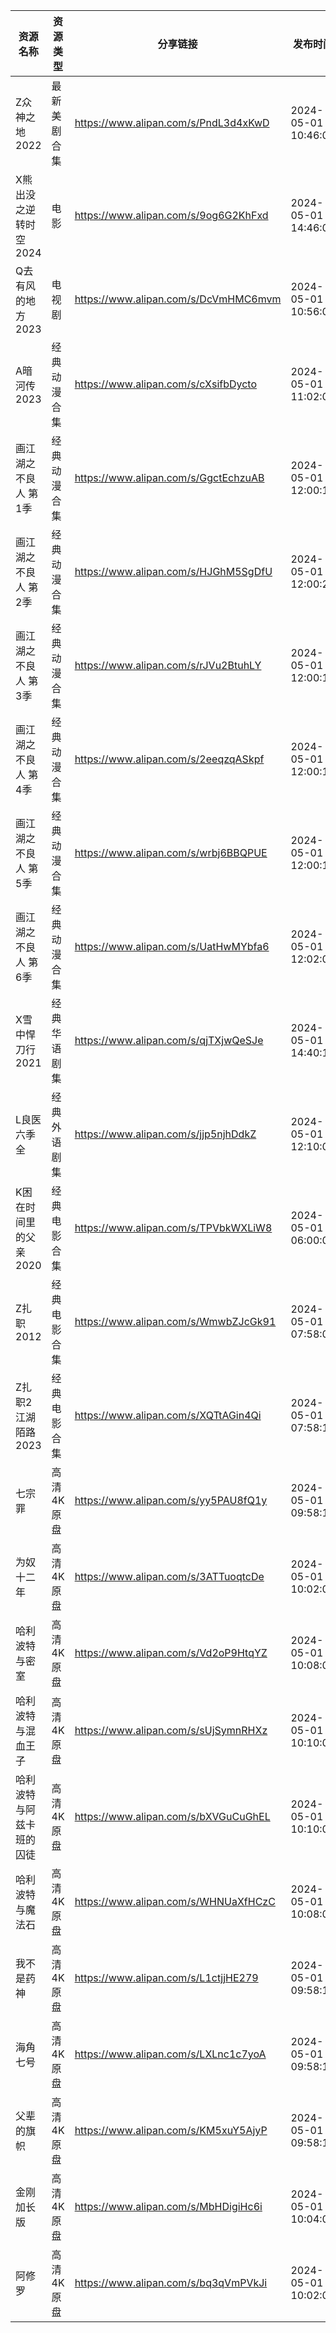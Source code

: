 | 资源名称          | 资源类型   | 分享链接                                 | 发布时间                |
| ------------- | ------ | ------------------------------------ | ------------------- |
| Z众神之地2022     | 最新美剧合集 | https://www.alipan.com/s/PndL3d4xKwD | 2024-05-01 10:46:07 |
| X熊出没之逆转时空2024 | 电影     | https://www.alipan.com/s/9og6G2KhFxd | 2024-05-01 14:46:08 |
| Q去有风的地方2023   | 电视剧    | https://www.alipan.com/s/DcVmHMC6mvm | 2024-05-01 10:56:09 |
| A暗河传2023      | 经典动漫合集 | https://www.alipan.com/s/cXsifbDycto | 2024-05-01 11:02:07 |
| 画江湖之不良人 第1季   | 经典动漫合集 | https://www.alipan.com/s/GgctEchzuAB | 2024-05-01 12:00:18 |
| 画江湖之不良人 第2季   | 经典动漫合集 | https://www.alipan.com/s/HJGhM5SgDfU | 2024-05-01 12:00:20 |
| 画江湖之不良人 第3季   | 经典动漫合集 | https://www.alipan.com/s/rJVu2BtuhLY | 2024-05-01 12:00:13 |
| 画江湖之不良人 第4季   | 经典动漫合集 | https://www.alipan.com/s/2eeqzqASkpf | 2024-05-01 12:00:16 |
| 画江湖之不良人 第5季   | 经典动漫合集 | https://www.alipan.com/s/wrbj6BBQPUE | 2024-05-01 12:00:17 |
| 画江湖之不良人 第6季   | 经典动漫合集 | https://www.alipan.com/s/UatHwMYbfa6 | 2024-05-01 12:02:09 |
| X雪中悍刀行2021    | 经典华语剧集 | https://www.alipan.com/s/qjTXjwQeSJe | 2024-05-01 14:40:14 |
| L良医六季全        | 经典外语剧集 | https://www.alipan.com/s/jjp5njhDdkZ | 2024-05-01 12:10:07 |
| K困在时间里的父亲2020 | 经典电影合集 | https://www.alipan.com/s/TPVbkWXLiW8 | 2024-05-01 06:00:08 |
| Z扎职2012       | 经典电影合集 | https://www.alipan.com/s/WmwbZJcGk91 | 2024-05-01 07:58:09 |
| Z扎职2江湖陌路2023  | 经典电影合集 | https://www.alipan.com/s/XQTtAGin4Qi | 2024-05-01 07:58:10 |
| 七宗罪           | 高清4K原盘 | https://www.alipan.com/s/yy5PAU8fQ1y | 2024-05-01 09:58:13 |
| 为奴十二年         | 高清4K原盘 | https://www.alipan.com/s/3ATTuoqtcDe | 2024-05-01 10:02:07 |
| 哈利波特与密室       | 高清4K原盘 | https://www.alipan.com/s/Vd2oP9HtqYZ | 2024-05-01 10:08:05 |
| 哈利波特与混血王子     | 高清4K原盘 | https://www.alipan.com/s/sUjSymnRHXz | 2024-05-01 10:10:08 |
| 哈利波特与阿兹卡班的囚徒  | 高清4K原盘 | https://www.alipan.com/s/bXVGuCuGhEL | 2024-05-01 10:10:09 |
| 哈利波特与魔法石      | 高清4K原盘 | https://www.alipan.com/s/WHNUaXfHCzC | 2024-05-01 10:08:07 |
| 我不是药神         | 高清4K原盘 | https://www.alipan.com/s/L1ctjjHE279 | 2024-05-01 09:58:14 |
| 海角七号          | 高清4K原盘 | https://www.alipan.com/s/LXLnc1c7yoA | 2024-05-01 09:58:16 |
| 父辈的旗帜         | 高清4K原盘 | https://www.alipan.com/s/KM5xuY5AjyP | 2024-05-01 09:58:17 |
| 金刚加长版         | 高清4K原盘 | https://www.alipan.com/s/MbHDigiHc6i | 2024-05-01 10:04:05 |
| 阿修罗           | 高清4K原盘 | https://www.alipan.com/s/bq3qVmPVkJi | 2024-05-01 10:02:09 |
